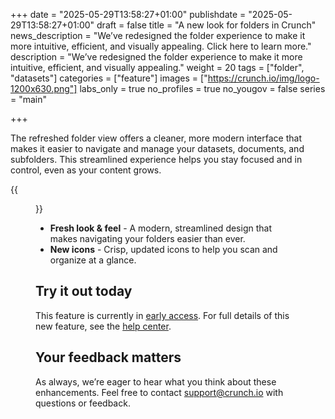 +++
date = "2025-05-29T13:58:27+01:00"
publishdate = "2025-05-29T13:58:27+01:00"
draft = false
title = "A new look for folders in Crunch"
news_description = "We’ve redesigned the folder experience to make it more intuitive, efficient, and visually appealing. Click here to learn more."
description = "We’ve redesigned the folder experience to make it more intuitive, efficient, and visually appealing."
weight = 20
tags = ["folder", "datasets"]
categories = ["feature"]
images = ["https://crunch.io/img/logo-1200x630.png"]
labs_only = true
no_profiles = true
no_yougov = false
series = "main"

+++

The refreshed folder view offers a cleaner, more modern interface that makes it easier to navigate and manage your datasets, documents, and subfolders. This streamlined experience helps you stay focused and in control, even as your content grows.

{{<figure src="https://player-crunch-io.s3.amazonaws.com/help-crunch-io/screenshots/folders-crunch-2025-01.png" width=700 class="img-fluid">}}


- **Fresh look & feel** - A modern, streamlined design that makes navigating your folders easier than ever.
- **New icons** - Crisp, updated icons to help you scan and organize at a glance.

## Try it out today

This feature is currently in [early access](https://help.crunch.io/hc/en-us/articles/360040465331-How-to-enable-early-access). For full details of this new feature, see the [help center](https://help.crunch.io/hc/en-us/articles/36874774287885-Folders-in-Crunch).

## Your feedback matters

As always, we’re eager to hear what you think about these enhancements. Feel free to contact support@crunch.io with questions or feedback.
